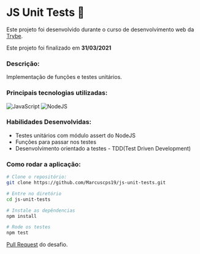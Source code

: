 # JS Unit Tests 	:test_tube:

Este projeto foi desenvolvido durante o curso de desenvolvimento web da [Trybe](https://www.betrybe.com/).

Este projeto foi finalizado em **31/03/2021** <br>

### Descrição:
Implementação de funções e testes unitários.

### Principais tecnologias utilizadas:
![JavaScript](https://img.shields.io/badge/javascript-%23323330.svg?style=for-the-badge&logo=javascript&logoColor=%23F7DF1E)
![NodeJS](https://img.shields.io/badge/node.js-6DA55F?style=for-the-badge&logo=node.js&logoColor=white)
### Habilidades Desenvolvidas: 

- Testes unitários com módulo assert do NodeJS
- Funções para passar nos testes
- Desenvolvimento orientado a testes - TDD(Test Driven Development)

### Como rodar a aplicação:

```bash
# Clone o repositório:
git clone https://github.com/Marcuscps19/js-unit-tests.git

# Entre no diretório
cd js-unit-tests

# Instale as depêndencias
npm install

# Rode os testes
npm test
```

[Pull Request](https://github.com/tryber/sd-010-a-project-js-unit-tests/pull/95) do desafio.
